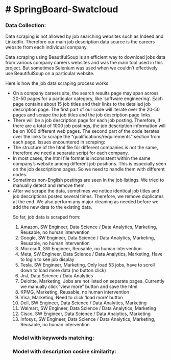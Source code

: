 <h1># SpringBoard-Swatcloud</h1>

<h3>Data Collection:</h3>

<p>Data scraping is not allowed by job searching websites such as Indeed and LinkedIn. Therefore our main job description data source is the careers website from each individual company.</p>
<p>Data scraping using BeautifulSoup is an efficient way to download jobs data from various company careers websites and was the main tool used in this project. But sometimes Selenium was used when we couldn’t effectively use BeautifulSoup on a particular website.</p>
<p>Here is how the job data scraping process works:</p>
<ul><li>
On a company careers site, the search results page may span across 20-50 pages for a particular category, like ‘software engineering’. Each page contains about 15 job titles and their links to the detailed job description page. The first part of our code will iterate over the 20-50 pages and scrape the job titles and the job description page links.</li>
<li>There will be a job description page for each job posting. Therefore, if there are a total of 1000 job postings, the job description information will be on 1000 different web pages. The second part of the code iterates over the links to scrape the “qualifications/requirements” section from each page.
Issues encountered in scraping:</li>
<li>The structure of the html file for different companies is not the same, therefore we need a separate script for each company. 
<li>In most cases, the html file format is inconsistent within the same company’s website among different job positions. This is especially seen on the job descriptions pages. So we need to handle them with different codes.</li>
<li>Sometimes non-English postings are seen in the job listings. We tried to manually detect  and remove them.</li>
<li>After we scrape the data, sometimes we notice identical job titles and job descriptions posted several times. Therefore, we remove duplicates at the end. We also perform any major cleaning as needed before we add the new data to the existing data.</li>

<span>So far, job data is scraped from:</span>

1. Amazon, SW Engineer, Data Science / Data Analytics, Marketing, Reusable, no human intervention
2. Google, SW Engineer, Data Science / Data Analytics, Marketing, Reusable, no human intervention
3. Microsoft, SW Engineer, Reusable, no human intervention
4. Meta, SW Engineer, Data Science / Data Analytics, Marketing, Have to login to see job display
5. Tesla, SW Engineer, Marketing, Only load 53 jobs, have to scroll down to load more data (no button click)
6. JnJ, Data Science / Data Analytics
7. Deloitte, Marketing, Jobs are not listed on separate pages. Currently we manually click ‘view more” button and save the html
8. KPMG, Marketing, Reusable, no human intervention
9. Visa, Marketing, Need to click ‘load more’ button
10. Dell, SW Engineer, Data Science / Data Analytics, Marketing
11. Walmart, SW Engineer, Data Science / Data Analytics, Marketing
12. Cisco, SW Engineer, Data Science / Data Analytics, Marketing
13. Infosys, SW Engineer, Data Science / Data Analytics, Marketing, Reusable, no human intervention


<h3>Model with keywords matching:</h3>


<h3>Model with description cosine similarity:</h3>
